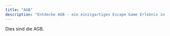 ```yaml
---
title: "AGB"
description: "Entdecke AGB - ein einzigartiges Escape Game Erlebnis in Hamburg St. Pauli. Buche jetzt dein Abenteuer im Skurrilum!"
---
```


Dies sind die AGB.